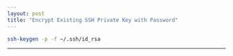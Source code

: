 ```yaml
---
layout: post
title: "Encrypt Existing SSH Private Key with Password"
---
```


```bash
ssh-keygen -p -f ~/.ssh/id_rsa
```

---
